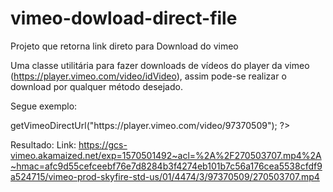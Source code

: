 # vimeo-dowload-direct-file
Projeto que retorna link direto para Download do vimeo 

Uma classe utilitária para fazer downloads de vídeos do player da vimeo (https://player.vimeo.com/video/idVideo), assim pode-se realizar o download por qualquer método desejado.

Segue exemplo:



<?php
$video = new Vimeo();
echo "Link: " . $video->getVimeoDirectUrl("https://player.vimeo.com/video/97370509");
?>

Resultado: 
Link: https://gcs-vimeo.akamaized.net/exp=1570501492~acl=%2A%2F270503707.mp4%2A~hmac=afc9d55cefceebf76e7d8284b3f4274eb101b7c56a176cea5538cfdf9a524715/vimeo-prod-skyfire-std-us/01/4474/3/97370509/270503707.mp4
